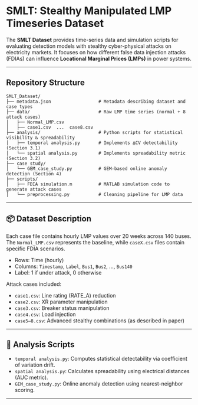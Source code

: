 
# SMLT: Stealthy Manipulated LMP Timeseries Dataset

The **SMLT Dataset** provides time-series data and simulation scripts for evaluating detection models with stealthy cyber-physical attacks on electricity markets. It focuses on how different false data injection attacks (FDIAs) can influence **Locational Marginal Prices (LMPs)** in power systems. 

---

##  Repository Structure

```
SMLT_Dataset/
├── metadata.json                  # Metadata describing dataset and case types
├── data/                          # Raw LMP time series (normal + 8 attack cases)
│   ├── Normal_LMP.csv
│   ├── case1.csv  ...  case8.csv
├── analysis/                      # Python scripts for statistical visibility & spreadability
│   ├── temporal analysis.py       # Implements ∆CV detectability (Section 3.1)
│   └── spatial analysis.py        # Implements spreadability metric (Section 3.2)
├── case study/
│   └── GEM_case_study.py          # GEM-based online anomaly detection (Section 4)
├── scripts/
│   ├── FDIA simulation.m          # MATLAB simulation code to generate attack cases
│   └── preprocessing.py           # Cleaning pipeline for LMP data
```

---

## 📦 Dataset Description

Each case file contains hourly LMP values over 20 weeks across 140 buses. The `Normal_LMP.csv` represents the baseline, while `caseX.csv` files contain specific FDIA scenarios.

- Rows: Time (hourly)
- Columns: `Timestamp`, `Label`, `Bus1`, `Bus2`, ..., `Bus140`
- Label: 1 if under attack, 0 otherwise

Attack cases included:
- `case1.csv`: Line rating (RATE_A) reduction
- `case2.csv`: XR parameter manipulation
- `case3.csv`: Breaker status manipulation
- `case4.csv`: Load injection
- `case5–8.csv`: Advanced stealthy combinations (as described in paper)

---

## 🧪 Analysis Scripts

- `temporal analysis.py`: Computes statistical detectability via coefficient of variation drift.
- `spatial analysis.py`: Calculates spreadability using electrical distances (AUC metric).
- `GEM_case_study.py`: Online anomaly detection using nearest-neighbor scoring.

---


